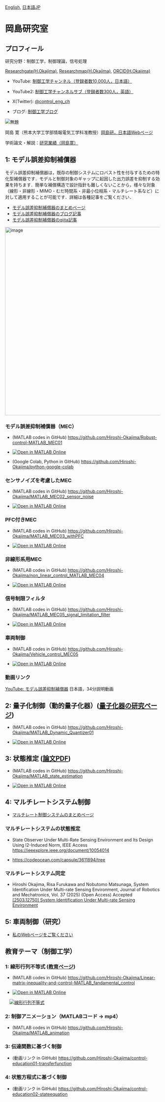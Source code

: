 [English](https://github.com/Hiroshi-Okajima), [日本語JP](https://github.com/Hiroshi-Okajima/Profile-Japanese)

# 岡島研究室

## プロフィール

研究分野：制御工学，制御理論，信号処理

[Researchgate(H.Okajima)](https://www.researchgate.net/profile/Hiroshi-Okajima), [Researchmap(H.Okajima)](https://researchmap.jp/read0203288?lang=en), [ORCID(H.Okajima)](https://orcid.org/0000-0001-7621-7482)

- YouTube: [制御工学チャンネル（登録者数10,000人，日本語）](https://www.youtube.com/c/ControlEngineeringChannel/videos)

- YouTube2: [制御工学チャンネルサブ（登録者数300人，英語）](https://www.youtube.com/@ControlEngineeringCh/videos)

- X(Twitter): [@control_eng_ch](https://x.com/control_eng_ch)

- ブログ: [制御工学ブログ](https://blog.control-theory.com)

![無題](https://user-images.githubusercontent.com/112537733/188295382-7b3892e7-38ec-4fc6-93e2-f9d575c0926c.jpg)

岡島 寛（熊本大学工学部情報電気工学科准教授）[岡島研，日本語Webページ](https://www.control-theory.com)

学術論文・解説：[研究業績（岡島寛）](https://www.control-theory.com/jp/%E6%A5%AD%E7%B8%BE)

## 1: モデル誤差抑制補償器 

モデル誤差抑制補償器は，既存の制御システムにロバスト性を付与するための特化型補償器です．モデルと制御対象のギャップに起因した出力誤差を抑制する効果を持ちます．簡単な補償構造で設計指針も難しくないことから，様々な対象（線形・非線形・MIMO・むだ時間系・非最小位相系・マルチレート系など）に対して適用することが可能です．詳細は各種記事をご覧ください．

- [モデル誤差抑制補償器のまとめページ](https://www.control-theory.com/jp/%E7%A0%94%E7%A9%B6%E3%83%A2%E3%83%87%E3%83%AB%E8%AA%A4%E5%B7%AE%E6%8A%91%E5%88%B6%E8%A3%9C%E5%84%9F%E5%99%A8)
- [モデル誤差抑制補償器のブログ記事](https://blog.control-theory.com/entry/2024/01/21/model-error-compensator-mec)
- [モデル誤差抑制補償器のqiita記事](https://qiita.com/Hiroshi-Okajima/items/10256a84ed97602058b4)

<img width="713" height="614" alt="image" src="https://github.com/user-attachments/assets/229323a7-5bc6-433f-9af8-4a2046132639" />

### モデル誤差抑制補償器（MEC）
 - (MATLAB codes in GitHub) https://github.com/Hiroshi-Okajima/Robust-control-MATLAB_MEC01

 - [![Open in MATLAB Online](https://www.mathworks.com/images/responsive/global/open-in-matlab-online.svg)](https://matlab.mathworks.com/open/github/v1?repo=Hiroshi-Okajima/Robust-control-MATLAB_MEC01)

 - (Google Colab, Python in GitHub) https://github.com/Hiroshi-Okajima/python-google-colab

### センサノイズを考慮したMEC

- (MATLAB codes in GitHub) https://github.com/Hiroshi-Okajima/MATLAB_MEC02_sensor_noise

- [![Open in MATLAB Online](https://www.mathworks.com/images/responsive/global/open-in-matlab-online.svg)](https://matlab.mathworks.com/open/github/v1?repo=Hiroshi-Okajima/MATLAB_MEC02_sensor_noise)
  
### PFC付きMEC
- (MATLAB codes in GitHub)  https://github.com/Hiroshi-Okajima/MATLAB_MEC03_withPFC

- [![Open in MATLAB Online](https://www.mathworks.com/images/responsive/global/open-in-matlab-online.svg)](https://matlab.mathworks.com/open/github/v1?repo=Hiroshi-Okajima/MATLAB_MEC03_withPFC)
  
### 非線形系用MEC

- (MATLAB codes in GitHub) https://github.com/Hiroshi-Okajima/non_linear_control_MATLAB_MEC04
  
- [![Open in MATLAB Online](https://www.mathworks.com/images/responsive/global/open-in-matlab-online.svg)](https://matlab.mathworks.com/open/github/v1?repo=Hiroshi-Okajima/non_linear_control_MATLAB_MEC04)
  
### 信号制限フィルタ
- (MATLAB codes in GitHub) https://github.com/Hiroshi-Okajima/MATLAB_MEC05_signal_limitation_filter

- [![Open in MATLAB Online](https://www.mathworks.com/images/responsive/global/open-in-matlab-online.svg)](https://matlab.mathworks.com/open/github/v1?repo=Hiroshi-Okajima/MATLAB_MEC05_signal_limitation_filter)
 
### 車両制御

- (MATLAB codes in GitHub) https://github.com/Hiroshi-Okajima/Vehicle_control_MEC05

- [![Open in MATLAB Online](https://www.mathworks.com/images/responsive/global/open-in-matlab-online.svg)](https://matlab.mathworks.com/open/github/v1?repo=Hiroshi-Okajima/Vehicle_control_MEC05)

### 動画リンク

[YouTube: モデル誤差抑制補償器](https://youtu.be/GceuMz3FkO0?si=cebMVoi-Kv3wC2VO) 日本語，34分説明動画

## 2: 量子化制御（動的量子化器）([量子化器の研究ページ](https://sites.google.com/view/deltasiguma))

  -  (MATLAB codes in GitHub) https://github.com/Hiroshi-Okajima/MATLAB_Dynamic_Quantizer01
  
  - [![Open in MATLAB Online](https://www.mathworks.com/images/responsive/global/open-in-matlab-online.svg)](https://matlab.mathworks.com/open/github/v1?repo=Hiroshi-Okajima/MATLAB_Dynamic_Quantizer01)

## 3: 状態推定 ([論文PDF](https://www.tandfonline.com/doi/full/10.1080/18824889.2021.1985702))

  - (MATLAB codes in GitHub) https://github.com/Hiroshi-Okajima/MATLAB_state_estimation

- [![Open in MATLAB Online](https://www.mathworks.com/images/responsive/global/open-in-matlab-online.svg)](https://matlab.mathworks.com/open/github/v1?repo=Hiroshi-Okajima/MATLAB_state_estimation)

## 4: マルチレートシステム制御
- [マルチレート制御システムのまとめページ](https://www.control-theory.com/jp/%E7%A0%94%E7%A9%B6%E3%83%9E%E3%83%AB%E3%83%81%E3%83%AC%E3%83%BC%E3%83%88%E5%88%B6%E5%BE%A1)

### マルチレートシステムの状態推定
- State Observer Under Multi-Rate Sensing Environment and Its Design Using l2-Induced Norm, IEEE Access https://ieeexplore.ieee.org/document/10054014

- https://codeocean.com/capsule/3611894/tree
### マルチレートシステム同定
- Hiroshi Okajima, Risa Furukawa and Nobutomo Matsunaga, System Identification Under Multi-rate Sensing Environment, Journal of Robotics and Mechatronics, Vol. 37 (2025) (Open Access) Accepted [[2503.12750] System Identification Under Multi-rate Sensing Environment](https://arxiv.org/abs/2503.12750)
## 5: 車両制御（研究）

  - [私のWebページをご覧ください](https://www.control-theory.com/jp/%E7%A0%94%E7%A9%B6%E3%83%93%E3%83%BC%E3%82%AF%E3%83%AB%E5%88%B6%E5%BE%A1)

## 教育テーマ（制御工学）

### 1: 線形行列不等式 ([教育ページ](https://www.control-theory.com/en/et-linear-matrix-inequality))

  - (MATLAB codes in GitHub)  https://github.com/Hiroshi-Okajima/Linear-matrix-inequality-and-control-MATLAB_fandamental_control

- [![Open in MATLAB Online](https://www.mathworks.com/images/responsive/global/open-in-matlab-online.svg)](https://matlab.mathworks.com/open/github/v1?repo=Hiroshi-Okajima/Linear-matrix-inequality-and-control-MATLAB_fandamental_control)

　[![線形行列不等式](https://user-images.githubusercontent.com/112537733/188101141-f86dee2e-ba6a-41c3-b223-e12b2da5aef6.png)](https://youtu.be/QfXJ01dIpL0)

### 2: 制御アニメーション（MATLABコード → mp4）

 - (MATLAB codes in GitHub)  https://github.com/Hiroshi-Okajima/MATLAB_animation

### 3: 伝達関数に基づく制御 
  - (動画リンク in GitHub) https://github.com/Hiroshi-Okajima/control-education01-transferfunction
   
### 4: 状態方程式に基づく制御 
 - (動画リンク in GitHub) https://github.com/Hiroshi-Okajima/control-education02-stateequation
